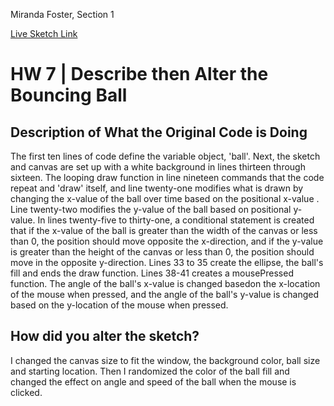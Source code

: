 Miranda Foster, Section 1

[Live Sketch Link](https://miranda-foster.github.io/Foster-120-work/hw-7/HW-7)




# HW 7 | Describe then Alter the Bouncing Ball

## Description of What the Original Code is Doing
The first ten lines of code define the variable object, 'ball'.
Next, the sketch and canvas are set up with a white background in lines thirteen through sixteen.
The looping draw function in line nineteen commands that the code repeat and 'draw' itself, and line twenty-one modifies what is drawn by changing the x-value of the ball over time based on the positional x-value .
Line twenty-two modifies the y-value of the ball based on positional y-value.
In lines twenty-five to thirty-one, a conditional statement is created that if the x-value of the ball is greater than the width of the canvas or less than 0, the position should move opposite the x-direction, and if the y-value is greater than the height of the canvas or less than 0, the position should move in the opposite y-direction.
Lines 33 to 35 create the ellipse, the ball's fill and ends the draw function.
Lines 38-41 creates a mousePressed function.
The angle of the ball's x-value is changed basedon the x-location of the mouse when pressed, and the angle of the ball's y-value is changed based on the y-location of the mouse when pressed.

## How did you alter the sketch?

I changed the canvas size to fit the window, the background color, ball size and starting location. Then I randomized the color of the ball fill and changed the effect on angle and speed of the ball when the mouse is clicked.




<!--
Please describe how and why you changed the sketch?
-->
